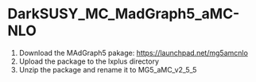 # DarkSUSY_MC_MadGraph5_aMC-NLO
1. Download the MAdGraph5 pakage: https://launchpad.net/mg5amcnlo
2. Upload the package to the lxplus directory
3. Unzip the package and rename it to MG5_aMC_v2_5_5
